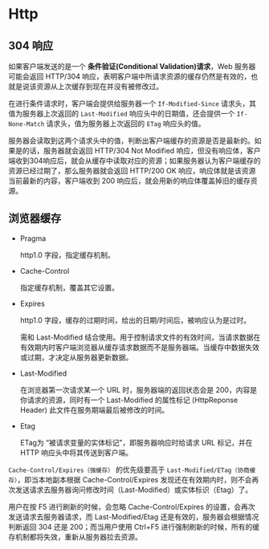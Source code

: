 # Http

## 304 响应

如果客户端发送的是一个 **条件验证(Conditional Validation)请求**，Web 服务器可能会返回 HTTP/304 响应，表明客户端中所请求资源的缓存仍然是有效的，也就是说该资源从上次缓存到现在并没有被修改过。

在进行条件请求时，客户端会提供给服务器一个 `If-Modified-Since` 请求头，其值为服务器上次返回的 `Last-Modified` 响应头中的日期值，还会提供一个 `If-None-Match` 请求头，值为服务器上次返回的 `ETag` 响应头的值。

服务器会读取到这两个请求头中的值，判断出客户端缓存的资源是否是最新的。如果是的话，服务器就会返回 HTTP/304 Not Modified 响应，但没有响应体，客户端收到304响应后，就会从缓存中读取对应的资源；如果服务器认为客户端缓存的资源已经过期了，那么服务器就会返回 HTTP/200 OK 响应，响应体就是该资源当前最新的内容，客户端收到 200 响应后，就会用新的响应体覆盖掉旧的缓存资源。

## 浏览器缓存

- Pragma

  http1.0 字段，指定缓存机制。

- Cache-Control

  指定缓存机制，覆盖其它设置。

- Expires

  http1.0 字段，缓存的过期时间，给出的日期/时间后，被响应认为是过时。

  需和 Last-Modified 结合使用。用于控制请求文件的有效时间，当请求数据在有效期内时客户端浏览器从缓存请求数据而不是服务器端。当缓存中数据失效或过期，才决定从服务器更新数据。

- Last-Modified

  在浏览器第一次请求某一个 URL 时，服务器端的返回状态会是 200，内容是你请求的资源，同时有一个 Last-Modified 的属性标记 (HttpReponse Header) 此文件在服务期端最后被修改的时间。

- Etag

  ETag为 “被请求变量的实体标记”，即服务器响应时给请求 URL 标记，并在 HTTP 响应头中将其传送到客户端。

`Cache-Control/Expires（强缓存）` 的优先级要高于 `Last-Modified/ETag（协商缓存）`，即当本地副本根据 Cache-Control/Expires 发现还在有效期内时，则不会再次发送请求去服务器询问修改时间（Last-Modified）或实体标识（Etag）了。

用户在按 F5 进行刷新的时候，会忽略 Cache-Control/Expires 的设置，会再次发送请求去服务器请求，而 Last-Modified/Etag 还是有效的，服务器会根据情况判断返回 304 还是 200；而当用户使用 Ctrl+F5 进行强制刷新的时候，所有的缓存机制都将失效，重新从服务器拉去资源。